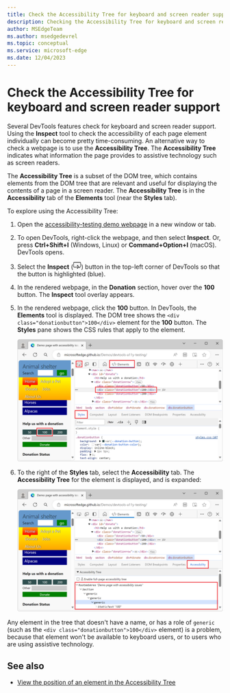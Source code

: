 ```yaml
---
title: Check the Accessibility Tree for keyboard and screen reader support
description: Checking the Accessibility Tree for keyboard and screen reader support.
author: MSEdgeTeam
ms.author: msedgedevrel
ms.topic: conceptual
ms.service: microsoft-edge
ms.date: 12/04/2023
---
```

# Check the Accessibility Tree for keyboard and screen reader support

<!-- Accessibility tab: Accessibility Tree -->

Several DevTools features check for keyboard and screen reader support.  Using the **Inspect** tool to check the accessibility of each page element individually can become pretty time-consuming.  An alternative way to check a webpage is to use the **Accessibility Tree**.  The **Accessibility Tree** indicates what information the page provides to assistive technology such as screen readers.

The **Accessibility Tree** is a subset of the DOM tree, which contains elements from the DOM tree that are relevant and useful for displaying the contents of a page in a screen reader.  The **Accessibility Tree** is in the **Accessibility** tab of the **Elements** tool (near the **Styles** tab).

To explore using the Accessibility Tree:

1. Open the [accessibility-testing demo webpage](https://microsoftedge.github.io/Demos/devtools-a11y-testing/) in a new window or tab.

1. To open DevTools, right-click the webpage, and then select **Inspect**.  Or, press **Ctrl+Shift+I** (Windows, Linux) or **Command+Option+I** (macOS).  DevTools opens.

1. Select the **Inspect** (![the Inspect icon](./test-accessibility-tree-images/inspect-tool-icon-light-theme.png)) button in the top-left corner of DevTools so that the button is highlighted (blue).

1. In the rendered webpage, in the **Donation** section, hover over the **100** button.  The **Inspect** tool overlay appears.

1. In the rendered webpage, click the **100** button.  In DevTools, the **Elements** tool is displayed.  The DOM tree shows the `<div class="donationbutton">100</div>` element for the **100** button.  The **Styles** pane shows the CSS rules that apply to the element.

   ![The Donation button selected in the Elements tool](./test-accessibility-tree-images/selected-donation-button.png)

1. To the right of the **Styles** tab, select the **Accessibility** tab.  The **Accessibility Tree** for the element is displayed, and is expanded:

   ![Donation form button in the Accessibility Tree tool](./test-accessibility-tree-images/a11y-testing-accessibility-tree.png)

Any element in the tree that doesn't have a name, or has a role of `generic` (such as the `<div class="donationbutton">100</div>` element) is a problem, because that element won't be available to keyboard users, or to users who are using assistive technology.


<!-- ====================================================================== -->
## See also

*  [View the position of an element in the Accessibility Tree](accessibility-tab.md#view-the-position-of-an-element-in-the-accessibility-tree)
